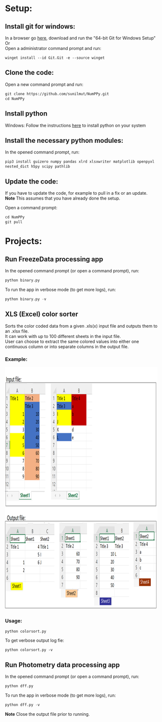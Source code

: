 # Setup:
## Install git for windows:
In a browser go [here](https://git-scm.com/download/win), download and
run the "64-bit Git for Windows Setup"<br/>
Or<br/>
Open a administrator command prompt and run:

```
winget install --id Git.Git -e --source winget
```

## Clone the code:
Open a new command prompt and run:

```
git clone https://github.com/sunilmut/NumPPy.git
cd NumPPy
```

## Install python
Windows:
Follow the instructions [here](https://docs.microsoft.com/en-us/windows/python/scripting) to install python
on your system

## Install the necessary python modules:
In the opened command prompt, run:

```
pip3 install guizero numpy pandas xlrd xlsxwriter matplotlib openpyxl nested_dict h5py scipy pathlib
```

## Update the code:
If you have to update the code, for example to pull in a fix or an update.<br/>
**Note**
This assumes that you have already done the setup.<br/>

Open a command prompt:
```
cd NumPPy
git pull
```

# Projects:
## Run FreezeData processing app
In the opened command prompt (or open a command prompt), run:
```python
python binary.py
```

To run the app in verbose mode (to get more logs), run:
```python
python binary.py -v
```

## XLS (Excel) color sorter
Sorts the color coded data from a given .xls(x) input file and outputs
them to an .xlsx file.<br/>
It can work with up to 100 different sheets in the input file.<br/>
User can choose to extract the same colored values into either one continuous column or into separate columns in the output file.

### Example:
<img
src="./colorsort_input1.png"
alt="Alt text"
title="Sample input file"
style="display: inline-block; margin: 0 auto"
width="900"
height="800">

### Usage:
```
python colorsort.py
```
To get verbose output log fie:
```
python colorsort.py -v
```

## Run Photometry data processing app
In the opened command prompt (or open a command prompt), run:
```python
python dff.py
```

To run the app in verbose mode (to get more logs), run:
```python
python dff.py -v
```

**Note**
Close the output file prior to running.
